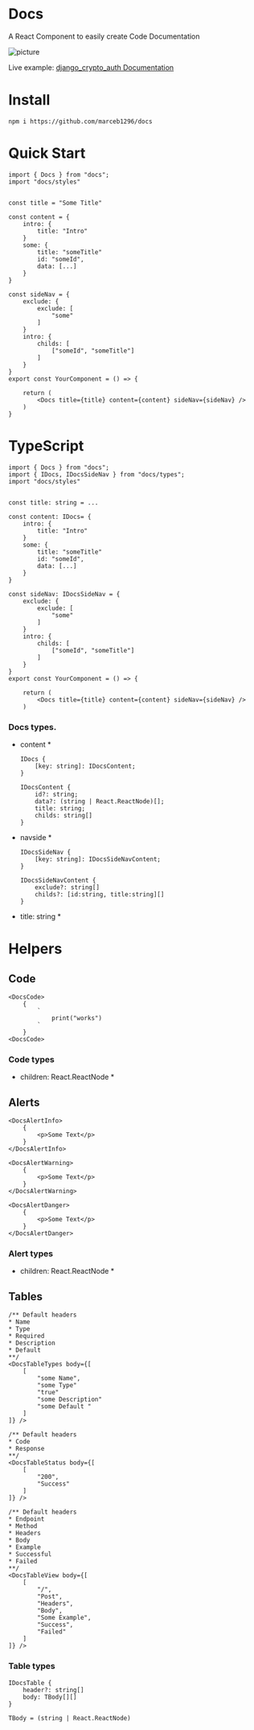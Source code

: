 # Docs

A React Component to easily create Code Documentation

![picture](./docs-picture.png)

Live example: [django_crypto_auth Documentation](https://docs.mhcode.dev/crypto_auth)

# Install

    npm i https://github.com/marceb1296/docs

# Quick Start

    import { Docs } from "docs";
    import "docs/styles"


    const title = "Some Title"

    const content = {
        intro: {
            title: "Intro"
        }
        some: {
            title: "someTitle"
            id: "someId",
            data: [...]
        }
    }

    const sideNav = {
        exclude: {
            exclude: [
                "some"
            ]
        }
        intro: {
            childs: [
                ["someId", "someTitle"]
            ]
        }
    }
    export const YourComponent = () => {

        return (
            <Docs title={title} content={content} sideNav={sideNav} />
        )
    }

# TypeScript

    import { Docs } from "docs";
    import { IDocs, IDocsSideNav } from "docs/types";
    import "docs/styles"


    const title: string = ...

    const content: IDocs= {
        intro: {
            title: "Intro"
        }
        some: {
            title: "someTitle"
            id: "someId",
            data: [...]
        }
    }

    const sideNav: IDocsSideNav = {
        exclude: {
            exclude: [
                "some"
            ]
        }
        intro: {
            childs: [
                ["someId", "someTitle"]
            ]
        }
    }
    export const YourComponent = () => {

        return (
            <Docs title={title} content={content} sideNav={sideNav} />
        )

### Docs types.

-   content \*

    ```
    IDocs {
        [key: string]: IDocsContent;
    }

    IDocsContent {
        id?: string;
        data?: (string | React.ReactNode)[];
        title: string;
        childs: string[]
    }
    ```

-   navside \*

    ```
    IDocsSideNav {
        [key: string]: IDocsSideNavContent;
    }

    IDocsSideNavContent {
        exclude?: string[]
        childs?: [id:string, title:string][]
    }
    ```

-   title: string \*

# Helpers

## Code

    <DocsCode>
        {
            `
                print("works")
            `
        }
    <DocsCode>

### Code types

-   children: React.ReactNode \*

## Alerts

    <DocsAlertInfo>
        {
            <p>Some Text</p>
        }
    </DocsAlertInfo>

    <DocsAlertWarning>
        {
            <p>Some Text</p>
        }
    </DocsAlertWarning>

    <DocsAlertDanger>
        {
            <p>Some Text</p>
        }
    </DocsAlertDanger>

### Alert types

-   children: React.ReactNode \*

## Tables

    /** Default headers
    * Name
    * Type
    * Required
    * Description
    * Default
    **/
    <DocsTableTypes body={[
        [
            "some Name",
            "some Type"
            "true"
            "some Description"
            "some Default "
        ]
    ]} />

    /** Default headers
    * Code
    * Response
    **/
    <DocsTableStatus body={[
        [
            "200",
            "Success"
        ]
    ]} />

    /** Default headers
    * Endpoint
    * Method
    * Headers
    * Body
    * Example
    * Successful
    * Failed
    **/
    <DocsTableView body={[
        [
            "/",
            "Post",
            "Headers",
            "Body",
            "Some Example",
            "Success",
            "Failed"
        ]
    ]} />

### Table types

    IDocsTable {
        header?: string[]
        body: TBody[][]
    }

    TBody = (string | React.ReactNode)
